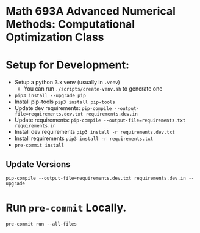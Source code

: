# Math 693A Advanced Numerical Methods: Computational Optimization Class

# Setup for Development:

- Setup a python 3.x venv (usually in `.venv`)
  - You can run `./scripts/create-venv.sh` to generate one
- `pip3 install --upgrade pip`
- Install pip-tools `pip3 install pip-tools`
- Update dev requirements: `pip-compile --output-file=requirements.dev.txt requirements.dev.in`
- Update requirements: `pip-compile --output-file=requirements.txt requirements.in`
- Install dev requirements `pip3 install -r requirements.dev.txt`
- Install requirements `pip3 install -r requirements.txt`
- `pre-commit install`

## Update Versions

`pip-compile --output-file=requirements.dev.txt requirements.dev.in --upgrade`

# Run `pre-commit` Locally.

`pre-commit run --all-files`
